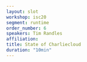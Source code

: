```yaml
---
layout: slot
workshop: isc20
segment: runtime
order_number: 6
speakers: Tim Randles
affiliation: 
title: State of Charliecloud
duration: "10min"
---
```

